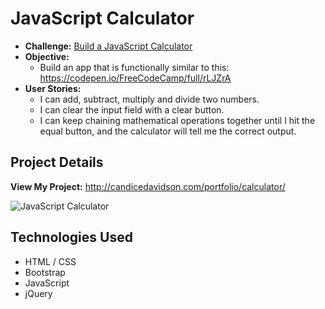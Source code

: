 # JavaScript Calculator
* **Challenge:** [Build a JavaScript Calculator](https://www.freecodecamp.org/challenges/build-a-javascript-calculator)
* **Objective:**
  * Build an app that is functionally similar to this: https://codepen.io/FreeCodeCamp/full/rLJZrA
* **User Stories:**
  * I can add, subtract, multiply and divide two numbers.
  * I can clear the input field with a clear button.
  * I can keep chaining mathematical operations together until I hit the equal button, and the calculator will tell me the correct output.
  
## Project Details

**View My Project:** http://candicedavidson.com/portfolio/calculator/

![JavaScript Calculator](http://candicedavidson.com/images/calculator.png)

## Technologies Used

* HTML / CSS
* Bootstrap
* JavaScript
* jQuery
